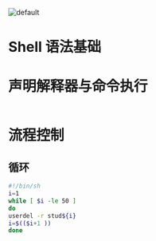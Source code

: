 ![default](https://user-images.githubusercontent.com/5803001/45228854-de88b400-b2f6-11e8-9ab0-d393ed19f21f.png)

# Shell 语法基础

# 声明解释器与命令执行

```sh
```

# 流程控制

## 循环

```sh
#!/bin/sh  
i=1  
while [ $i -le 50 ]  
do  
userdel -r stud${i}  
i=$(($i+1 ))  
done
```

